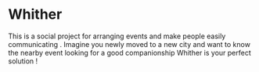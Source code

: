 # Whither
This is a social project for arranging events and make people easily communicating . 
Imagine you newly moved to a new city and want to know the nearby event looking for a good companionship Whither is your perfect solution ! 
